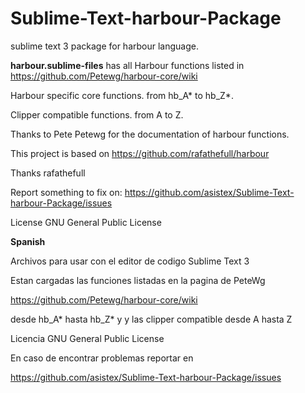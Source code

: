 # Sublime-Text-harbour-Package
sublime text 3 package for harbour language. 

**harbour.sublime-files** has all Harbour functions listed in
https://github.com/Petewg/harbour-core/wiki
 
Harbour specific core functions. from hb_A* to hb_Z*.

Clipper compatible functions. from A to Z.

Thanks to Pete Petewg for the documentation of harbour functions.

This project is based on https://github.com/rafathefull/harbour

Thanks rafathefull

Report something to fix on:
https://github.com/asistex/Sublime-Text-harbour-Package/issues

License GNU General Public License

**Spanish**

Archivos para usar con el editor de codigo Sublime Text 3

Estan cargadas las funciones listadas en la pagina de PeteWg

https://github.com/Petewg/harbour-core/wiki

desde hb_A* hasta hb_Z* y y las clipper compatible desde A hasta Z

Licencia GNU General Public License

En caso de encontrar problemas reportar en 

https://github.com/asistex/Sublime-Text-harbour-Package/issues
